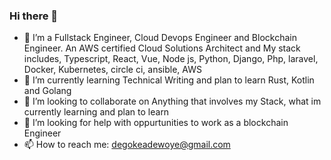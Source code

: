 ### Hi there 👋

<!--
**Degoke/Degoke** is a ✨ _special_ ✨ repository because its `README.md` (this file) appears on your GitHub profile.

Here are some ideas to get you started:
-->

- 🔭 I’m a Fullstack Engineer, Cloud Devops Engineer and Blockchain Engineer. An AWS certified Cloud Solutions Architect and My stack includes, Typescript,       React, Vue, Node js, Python, Django, Php, laravel, Docker, Kubernetes, circle ci, ansible, AWS
- 🌱 I’m currently learning Technical Writing and plan to learn Rust, Kotlin and Golang
- 👯 I’m looking to collaborate on Anything that involves my Stack, what im currently learning and plan to learn
- 🤔 I’m looking for help with oppurtunities to work as a blockchain Engineer 
- 📫 How to reach me: degokeadewoye@gmail.com
